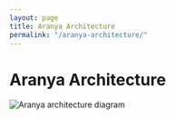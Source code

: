 ```yaml
---
layout: page
title: Aranya Architecture
permalink: "/aranya-architecture/"
---
```


# Aranya Architecture

<img src="{{ '/assets/images/aranya-architecture.svg' | relative_url }}"  class="doc-image" alt="Aranya architecture diagram" />
